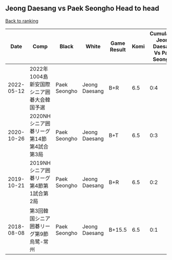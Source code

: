 ## Jeong Daesang vs Paek Seongho Head to head

[Back to ranking](../../index.md)




| **Date** | **Comp** | **Black** | **White** | **Game Result** | **Komi** | **Cumulative Jeong Daesang Vs Paek Seongho** | **Jeong Daesang Streak** | **Paek Seongho Streak** | 
| --- | --- | --- | --- | --- | --- | --- | --- | --- |
| 2022-05-12 | 2022年1004島新安国際シニア囲碁大会韓国予選 | Paek Seongho | Jeong Daesang | B+R | 6.5 | 0:4 | 0 | 4 | 
| 2020-10-26 | 2020NHシニア囲碁リーグ第14節第4試合第3局 | Paek Seongho | Jeong Daesang | B+T | 6.5 | 0:3 | 0 | 3 | 
| 2019-10-21 | 2019NHシニア囲碁リーグ第4節第1試合第2局 | Paek Seongho | Jeong Daesang | B+R | 6.5 | 0:2 | 0 | 2 | 
| 2018-08-08 | 第3回韓国シニア囲碁リーグ第9節烏鹭-常州 | Paek Seongho | Jeong Daesang | B+15.5 | 6.5 | 0:1 | 0 | 1 |




